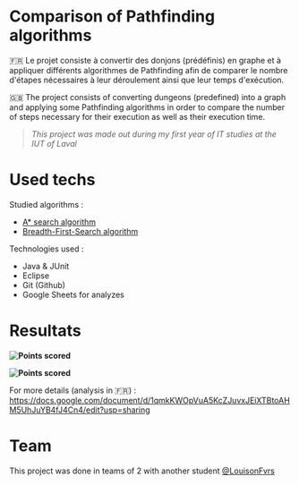 # Comparison of Pathfinding algorithms

🇫🇷
Le projet consiste à convertir des donjons (prédéfinis) en graphe et à appliquer différents algorithmes de Pathfinding afin de comparer le nombre d'étapes nécessaires à leur déroulement ainsi que leur temps d'exécution.

🇬🇧
The project consists of converting dungeons (predefined) into a graph and applying some Pathfinding algorithms in order to compare the number of steps necessary for their execution as well as their execution time.

> *This project was made out during my first year of IT studies at the IUT of Laval*

# Used techs

Studied algorithms :
- [A* search algorithm](https://en.wikipedia.org/wiki/A*_search_algorithm)
- [Breadth-First-Search algorithm](https://en.wikipedia.org/wiki/Breadth-first_search)

Technologies used :
- Java & JUnit
- Eclipse
- Git (Github)
- Google Sheets for analyzes

# Resultats

**![](https://lh6.googleusercontent.com/BHJvqF0JmWRPNTU-Jp3-Svtn6z8VhWeI8HlpkTlK-rLqkaYBV-Kk_G5ia69gywURRqhfUAxZ7acs-dMzpBt7Uelu6LNpfkgJd0nEHcrkb7zAc6OabsdN4IBDCdth70xEWofuBfq1yYjVtJYzjw "Points scored")**

**![](https://lh5.googleusercontent.com/JfmusYEejmpnGcIUIINe1yGJcMGj-mX9BqoSIGlQRavWJI3H1wxu-CYQgGeGCQgH7KphSkT-LLd6qGtUsc99G_Dm88bax0-uIVru26lOuk8-_eSyXvL8fXAC-o5WBuVKG3mUYHZURycC23MyDg "Points scored")**

For more details (analysis in 🇫🇷) : https://docs.google.com/document/d/1qmkKWOpVuA5KcZJuvxJEiXTBtoAHM5UhJuYB4fJ4Cn4/edit?usp=sharing

# Team

This project was done in teams of 2 with another student [@LouisonFvrs](https://github.com/LouisonFvrs)
